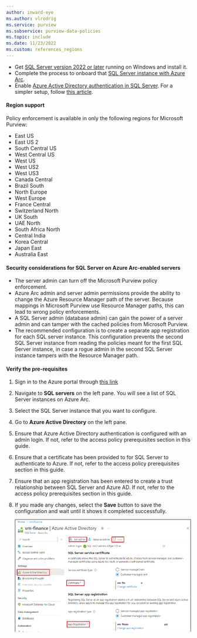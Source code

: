 ```yaml
---
author: inward-eye
ms.author: vlrodrig
ms.service: purview
ms.subservice: purview-data-policies
ms.topic: include
ms.date: 11/23/2022
ms.custom: references_regions
---
```

- Get [SQL Server version 2022 or later](https://www.microsoft.com/sql-server/sql-server-2022) running on Windows and install it.
- Complete the process to onboard that [SQL Server instance with Azure Arc](/sql/sql-server/azure-arc/connect).
- Enable [Azure Active Directory authentication in SQL Server](/sql/relational-databases/security/authentication-access/azure-ad-authentication-sql-server-setup-tutorial). For a simpler setup, follow [this article](/sql/relational-databases/security/authentication-access/azure-ad-authentication-sql-server-automation-setup-tutorial#setting-up-azure-ad-admin-using-the-azure-portal).

#### Region support

Policy enforcement is available in only the following regions for Microsoft Purview:

- East US
- East US 2
- South Central US
- West Central US
- West US
- West US2
- West US3
- Canada Central
- Brazil South
- North Europe
- West Europe
- France Central
- Switzerland North
- UK South
- UAE North
- South Africa North
- Central India
- Korea Central
- Japan East
- Australia East

#### Security considerations for SQL Server on Azure Arc-enabled servers

- The server admin can turn off the Microsoft Purview policy enforcement.
- Azure Arc admin and server admin permissions provide the ability to change the Azure Resource Manager path of the server. Because mappings in Microsoft Purview use Resource Manager paths, this can lead to wrong policy enforcements. 
- A SQL Server admin (database admin) can gain the power of a server admin and can tamper with the cached policies from Microsoft Purview.
- The recommended configuration is to create a separate app registration for each SQL server instance. This configuration prevents the second SQL Server instance from reading the policies meant for the first SQL Server instance, in case a rogue admin in the second SQL Server instance tampers with the Resource Manager path.

#### Verify the pre-requisites

1. Sign in to the Azure portal through [this link](https://portal.azure.com/#view/Microsoft_Azure_HybridCompute/AzureArcCenterBlade/~/overview)

1. Navigate to **SQL servers** on the left pane. You will see a list of SQL Server instances on Azure Arc.

1. Select the SQL Server instance that you want to configure.

1. Go to **Azure Active Directory** on the left pane.

1. Ensure that Azure Active Directory authentication is configured with an admin login. If not, refer to the access policy prerequisites section in this guide.

1. Ensure that a certificate has been provided to for SQL Server to authenticate to Azure. If not, refer to the access policy prerequisites section in this guide.

1. Ensure that an app registration has been entered to create a trust relationship between SQL Server and Azure AD. If not, refer to the access policy prerequisites section in this guide.

1. If you made any changes, select the **Save** button to save the configuration and wait until it shows it completed successfully.

   ![Screenshot that shows pre-requisites to configure a Microsoft Purview endpoint in the Azure Active Directory section.](../media/how-to-policies-data-owner-sql/setup-sql-on-arc-for-purview1.png)

